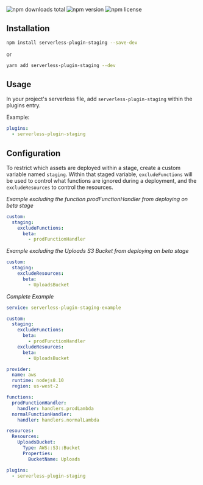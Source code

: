 ![npm downloads total](https://img.shields.io/npm/dt/serverless-plugin-staging.svg) ![npm version](https://img.shields.io/npm/v/serverless-plugin-staging.svg) ![npm license](https://img.shields.io/npm/l/serverless-plugin-staging.svg)

## Installation

```sh
npm install serverless-plugin-staging --save-dev
```
or
```sh
yarn add serverless-plugin-staging --dev
```

## Usage

In your project's serverless file, add `serverless-plugin-staging` within the plugins entry.

Example:

```yaml
plugins:
  - serverless-plugin-staging
```

## Configuration
To restrict which assets are deployed within a stage, create a custom variable named `staging`. Within that staged variable, `excludeFunctions` will be used to control what functions are ignored during a deployment, and the `excludeResources` to control the resources.

_Example excluding the function prodFunctionHandler from deploying on beta stage_
```yaml
custom:
  staging:
    excludeFunctions:
      beta: 
        - prodFunctionHandler
```

_Example excluding the Uploads S3 Bucket from deploying on beta stage_
```yaml
custom: 
  staging:
    excludeResources:
      beta:
        - UploadsBucket
```

_Complete Example_
```yaml
service: serverless-plugin-staging-example

custom: 
  staging:
    excludeFunctions:
      beta:
        - prodFunctionHandler
    excludeResources:
      beta:
        - UploadsBucket

provider:
  name: aws
  runtime: nodejs8.10
  region: us-west-2 

functions:
  prodFunctionHandler:
    handler: handlers.prodLambda
  normalFunctionHandler:
    handler: handlers.normalLambda

resources: 
  Resources:
    UploadsBucket:
      Type: AWS::S3::Bucket
      Properties:
        BucketName: Uploads

plugins:
  - serverless-plugin-staging
```
